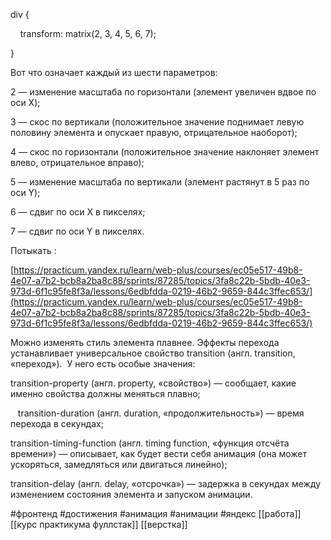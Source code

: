   

div {

    transform: matrix(2, 3, 4, 5, 6, 7);

} 

  

Вот что означает каждый из шести параметров:

2 — изменение масштаба по горизонтали (элемент увеличен вдвое по оси X);

3 — скос по вертикали (положительное значение поднимает левую половину элемента и опускает правую, отрицательное наоборот);

4 — скос по горизонтали (положительное значение наклоняет элемент влево, отрицательное вправо);

5 — изменение масштаба по вертикали (элемент растянут в 5 раз по оси Y);

6 — сдвиг по оси X в пикселях;

7 — сдвиг по оси Y в пикселях.

  

Потыкать :

[https://practicum.yandex.ru/learn/web-plus/courses/ec05e517-49b8-4e07-a7b2-bcb8a2ba8c88/sprints/87285/topics/3fa8c22b-5bdb-40e3-973d-6f1c95fe8f3a/lessons/6edbfdda-0219-46b2-9659-844c3ffec653/](https://practicum.yandex.ru/learn/web-plus/courses/ec05e517-49b8-4e07-a7b2-bcb8a2ba8c88/sprints/87285/topics/3fa8c22b-5bdb-40e3-973d-6f1c95fe8f3a/lessons/6edbfdda-0219-46b2-9659-844c3ffec653/)

  

Можно изменять стиль элемента плавнее. Эффекты перехода устанавливает универсальное свойство transition (англ. transition, «переход»).  У него есть особые значения:

transition-property (англ. property, «свойство») — сообщает, какие именно свойства должны меняться плавно;

   transition-duration (англ. duration, «продолжительность») — время перехода в секундах;

transition-timing-function (англ. timing function, «функция отсчёта времени») — описывает, как будет вести себя анимация (она может ускоряться, замедляться или двигаться линейно);

transition-delay (англ. delay, «отсрочка») — задержка в секундах между изменением состояния элемента и запуском анимации.


 #фронтенд  #достижения  #анимация #анимации #яндекс 
[[работа]]
[[курс практикума фуллстак]]
[[верстка]]